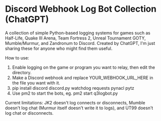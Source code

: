 # Discord Webhook Log Bot Collection (ChatGPT)
 A collection of simple Python-based logging systems for games such as Half-Life, Quake III Arena, Team Fortress 2, Unreal Tournament GOTY, Mumble/Murmur, and Zandronum to Discord. Created by ChatGPT, I'm just sharing these for anyone who might find them useful.

How to use:

1. Enable logging on the game or program you want to relay, then edit the directory.
2. Make a Discord webhook and replace YOUR_WEBHOOK_URL_HERE in the file you want with it.
3. pip install discord discord.py watchdog requests pynacl pytz
4. Use pm2 to start the bots, eg. pm2 start q3logbot.py


Current limitations:
JK2 doesn't log connects or disconnects, Mumble doesn't log chat (Murmur itself doesn't write it to logs), and UT99 doesn't log chat or disconnects.

